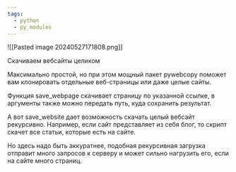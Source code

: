 ```yaml
---
tags:
  - python
  - py_modules
---
```

![[Pasted image 20240527171808.png]]

Скачиваем вебсайты целиком 

Максимально простой, но при этом мощный пакет pywebcopy поможет вам клонировать отдельные веб-страницы или даже целые сайты. 

Функция save_webpage скачивает страницу по указанной ссылке, в аргументы также можно передать путь, куда сохранить результат. 

А вот save_website дает возможность скачать целый вебсайт рекурсивно. Например, если сайт представляет из себя блог, то скрипт скачет все статьи, которые есть на сайте. 

Но здесь надо быть аккуратнее, подобная рекурсивная загрузка отправит много запросов к серверу и может сильно нагрузить его, если на сайте много страниц. 